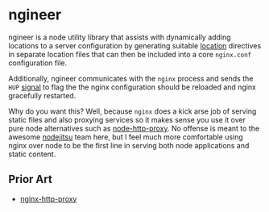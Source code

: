 # ngineer

ngineer is a node utility library that assists with dynamically adding locations to a server configuration by generating suitable [location](http://wiki.nginx.org/HttpCoreModule#location) directives in separate location files that can then be included into a core `nginx.conf` configuration file.

Additionally, ngineer communicates with the `nginx` process and sends the `HUP` [signal](http://wiki.nginx.org/CommandLine#Loading_a_New_Configuration_Using_Signals) to flag the the nginx configuration should be reloaded and nginx gracefully restarted.

Why do you want this?  Well, because `nginx` does a kick arse job of serving static files and also proxying services so it makes sense you use it over pure node alternatives such as [node-http-proxy](https://github.com/nodejitsu/node-http-proxy).  No offense is meant to the awesome [nodejitsu](nodejitsu.com) team here, but I feel much more comfortable using nginx over node to be the first line in serving both node applications and static content.

## Prior Art

- [nginx-http-proxy](https://github.com/liamoehlman/nginx-http-proxy)